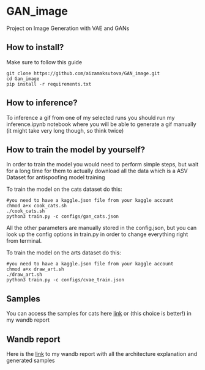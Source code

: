 # GAN_image
Project on Image Generation with VAE and GANs

## How to install?

Make sure to follow this guide
```
git clone https://github.com/aizamaksutova/GAN_image.git
cd Gan_image
pip install -r requirements.txt
```

## How to inference?

To inference a gif from one of my selected runs you should run my inference.ipynb notebook where you will be able to generate a gif manually (it might take very long though, so think twice)


## How to train the model by yourself?
In order to train the model you would need to perform simple steps, but wait for a long time for them to actually download all the data which is a ASV Dataset for antispoofing model training

To train the model on the cats dataset do this:
```
#you need to have a kaggle.json file from your kaggle account
chmod a+x cook_cats.sh
./cook_cats.sh
python3 train.py -c configs/gan_cats.json
```
All the other parameters are manually stored in the config.json, but you can look up the config options in train.py in order to change everything right from terminal.

To train the model on the arts dataset do this:

```
#you need to have a kaggle.json file from your kaggle account
chmod a+x draw_art.sh
./draw_art.sh
python3 train.py -c configs/cvae_train.json
```
## Samples 
You can access the samples for cats here [link](https://drive.google.com/file/d/1t8FWg7C_noHrAIVfH75UoHJCKzkllXQf/view?usp=sharing) or (this choice is better!) in my wandb report

## Wandb report

Here is the [link](https://wandb.ai/aamaksutova/VAE1/reports/Generative-models-for-images--Vmlldzo2Mjk0MjU2?accessToken=f87jl61hihb2s6bt66evq5xipe5e0auk1narun9xt61703a09vkxzparlj647nga) to my wandb report with all the architecture explanation and generated samples

